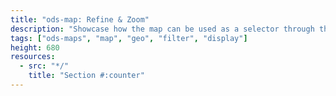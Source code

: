 ```yaml
---
title: "ods-map: Refine & Zoom"
description: "Showcase how the map can be used as a selector through the refine-on-click option. It also provides an example to show/hide map layers depending on the zoom"
tags: ["ods-maps", "map", "geo", "filter", "display"]
height: 680
resources:
  - src: "*/"
    title: "Section #:counter"
---
```

